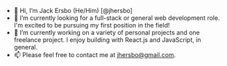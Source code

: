 - 👋 Hi, I’m Jack Ersbo (He/Him) [@jhersbo]
- 👀 I’m currently looking for a full-stack or general web development role. I'm excited to be pursuing my first position in the field! 
- 🌱 I’m currently working on a variety of personal projects and one freelance project. I enjoy building with React.js and JavaScript, in general.
- 📫 Please feel free to contact me at jhersbo@gmail.com.

<!---
jhersbo/jhersbo is a ✨ special ✨ repository because its `README.md` (this file) appears on your GitHub profile.
You can click the Preview link to take a look at your changes.
--->
